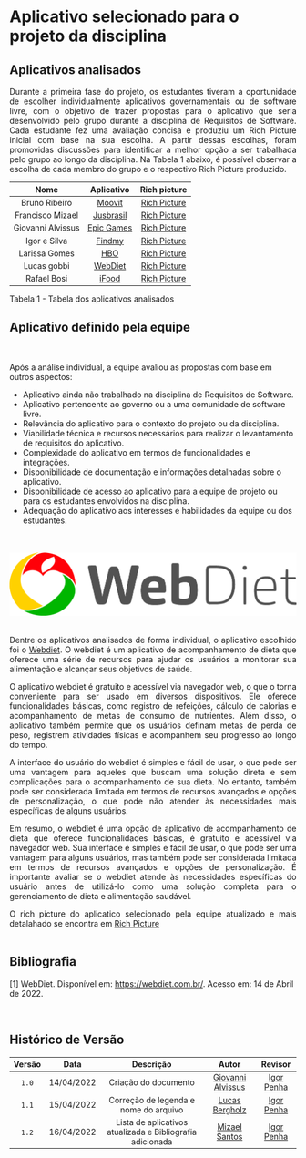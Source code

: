 # Aplicativo selecionado para o projeto da disciplina

## Aplicativos analisados

<div style="text-align: justify;"> <p> Durante a primeira fase do projeto, os estudantes tiveram a oportunidade de escolher individualmente aplicativos governamentais ou de software livre, com o objetivo de trazer propostas para o aplicativo que seria desenvolvido pelo grupo durante a disciplina de Requisitos de Software. Cada estudante fez uma avaliação concisa e produziu um Rich Picture inicial com base na sua escolha. A partir dessas escolhas, foram promovidas discussões para identificar a melhor opção a ser trabalhada pelo grupo ao longo da disciplina. Na Tabela 1 abaixo, é possível observar a escolha de cada membro do grupo e o respectivo Rich Picture produzido. </p> </div>

| Nome              | Aplicativo                                         | Rich picture     |
| :-------------:   | :------------------------------------------------: | :--------------: |
| Bruno Ribeiro     | [Moovit](https://play.google.com/store/apps/details?id=com.tranzmate) | [Rich Picture](/docs/img/rich-picture_moovit.png)  |
| Francisco Mizael  | [Jusbrasil](https://play.google.com/store/apps/details?id=com.jusbrasil.lawsuit) | [Rich Picture](/docs/img/rich-picture_jusbrasil.png)   |
| Giovanni Alvissus | [Epic Games](https://store.epicgames.com/pt-BR/discover/apps) | [Rich Picture](/docs/img/rich-picture_epic-games.jpeg)  | 
| Igor e Silva      | [Findmy](https://play.google.com/store/apps/details?id=com.google.android.apps.adm) | [Rich Picture](/docs/img/rich-picture_findmy.png) |
| Larissa Gomes     | [HBO](https://play.google.com/store/apps/details?id=com.hbo.hbonow&hl=pt_BR&gl=US) | [Rich Picture](/docs/img/rich-picture_hbo.jpeg)  |
| Lucas gobbi       | [WebDiet](https://play.google.com/store/apps/details?id=br.com.webdiet.webdiet&hl=en_US) | [Rich Picture](/docs/img/rich-picture_webdiet.png)  |
| Rafael Bosi       | [iFood](https://play.google.com/store/apps/details?id=br.com.brainweb.ifood&hl=pt_BR&gl=US) | [Rich Picture](/docs/img/rich-picture_ifood.png)  |

<div><p>Tabela 1 - Tabela dos aplicativos analisados</p></div>

<div style="text-align: center">

</div>

## Aplicativo definido pela equipe

<br/>

Após a análise individual, a equipe avaliou as propostas com base em outros aspectos:

- Aplicativo ainda não trabalhado na disciplina de Requisitos de Software.
- Aplicativo pertencente ao governo ou a uma comunidade de software livre.
- Relevância do aplicativo para o contexto do projeto ou da disciplina.
- Viabilidade técnica e recursos necessários para realizar o levantamento de requisitos do aplicativo.
- Complexidade do aplicativo em termos de funcionalidades e integrações.
- Disponibilidade de documentação e informações detalhadas sobre o aplicativo.
- Disponibilidade de acesso ao aplicativo para a equipe de projeto ou para os estudantes envolvidos na disciplina.
- Adequação do aplicativo aos interesses e habilidades da equipe ou dos estudantes.


<br/>

<br/>

<img src="../img/logo-webdiet.png" alt="WebDiet" style="width: 800px">

<br/>

<br/>

<div style="text-align: justify;">

Dentre os aplicativos analisados de forma individual, o aplicativo escolhido foi o <a href="https://play.google.com/store/apps/details?id=br.com.webdiet.webdiet&hl=en_US" target="_blank">Webdiet</a>. O webdiet é um aplicativo de acompanhamento de dieta que oferece uma série de recursos para ajudar os usuários a monitorar sua alimentação e alcançar seus objetivos de saúde.

O aplicativo webdiet é gratuito e acessível via navegador web, o que o torna conveniente para ser usado em diversos dispositivos. Ele oferece funcionalidades básicas, como registro de refeições, cálculo de calorias e acompanhamento de metas de consumo de nutrientes. Além disso, o aplicativo também permite que os usuários definam metas de perda de peso, registrem atividades físicas e acompanhem seu progresso ao longo do tempo.

A interface do usuário do webdiet é simples e fácil de usar, o que pode ser uma vantagem para aqueles que buscam uma solução direta e sem complicações para o acompanhamento de sua dieta. No entanto, também pode ser considerada limitada em termos de recursos avançados e opções de personalização, o que pode não atender às necessidades mais específicas de alguns usuários.

Em resumo, o webdiet é uma opção de aplicativo de acompanhamento de dieta que oferece funcionalidades básicas, é gratuito e acessível via navegador web. Sua interface é simples e fácil de usar, o que pode ser uma vantagem para alguns usuários, mas também pode ser considerada limitada em termos de recursos avançados e opções de personalização. É importante avaliar se o webdiet atende às necessidades específicas do usuário antes de utilizá-lo como uma solução completa para o gerenciamento de dieta e alimentação saudável.
</div>

<div style="text-align : justify;">
O rich picture do aplicatico selecionado pela equipe atualizado e mais detalahado se encontra em <a href="../img/RichPicture.png" target="_blank">Rich Picture</a>
</div>

<br/>

## Bibliografia

[1] WebDiet. Disponível em: <https://webdiet.com.br/>. Acesso em: 14 de Abril de 2022.

<br/>

## Histórico de Versão

| Versão | Data       | Descrição            | Autor         | Revisor  |
| :------: | :----------: | :--------------------: | :-------------: | :----------: |
| `1.0`  | 14/04/2022 | Criação do documento | [Giovanni Alvissus](https://github.com/giovanni1106) | [Igor Penha](https://github.com/igorpenhaa) |
| `1.1`  | 15/04/2022 | Correção de legenda e nome do arquivo | [Lucas Bergholz](https://github.com/lucasbergholz) | [Igor Penha](https://github.com/igorpenhaa) |
| `1.2`  | 16/04/2022 | Lista de aplicativos atualizada e Bibliografia adicionada | [Mizael Santos](https://github.com/frmiza) | [Igor Penha](https://github.com/igorpenhaa) |
